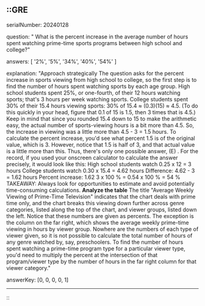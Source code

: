 ::GRE
---

serialNumber: 20240128

question: " What is the percent increase in the average number of hours spent watching prime-time sports programs between high school and college?"

answers: [
  '2%',
  '5%',
  '34%',
  '40%',
  '54%'
]

explanation: "Approach strategically The question asks for the percent increase in sports viewing from high school to college, so the first step is to find the number of hours spent watching sports by each age group. High school students spent 25%, or one-fourth, of their 12 hours watching sports; that's 3 hours per week watching sports. College students spent 30% of their 15.4 hours viewing sports: 30% of 15.4 ≈ (0.3)(15) ≈ 4.5. (To do this quickly in your head, figure that 0.1 of 15 is 1.5, then 3 times that is 4.5.) Keep in mind that since you rounded 15.4 down to 15 to make the arithmetic easy, the actual number of sports-viewing hours is a bit more than 4.5. So, the increase in viewing was a little more than 4.5 - 3 = 1.5 hours. To calculate the percent increase, you'd see what percent 1.5 is of the original value, which is 3. However, notice that 1.5 is half of 3, and that actual value is a little more than this. Thus, there's only one possible answer, (E) . For the record, if you used your onscreen calculator to calculate the answer precisely, it would look like this: High school students watch 0.25 x 12 = 3 hours College students watch 0.30 x 15.4 = 4.62 hours Difference: 4.62 - 3 = 1.62 hours Percent increase: 1.62 3 x 100 % = 0.54 x 100 % = 54 % TAKEAWAY: Always look for opportunities to estimate and avoid potentially time-consuming calculations. <strong>Analyze the table</strong> The title \"Average Weekly Viewing of Prime-Time Television\" indicates that the chart deals with prime time only, and the chart breaks this viewing down further across genre categories, listed along the top of the chart, and viewer groups, listed down the left. Notice that these numbers are given as percents. The exception is the column on the far right, which shows the average weekly prime-time viewing in hours by viewer group. Nowhere are the numbers of each type of viewer given, so it is not possible to calculate the total number of hours of any genre watched by, say, preschoolers. To find the number of hours spent watching a prime-time program type for a particular viewer type, you'd need to multiply the percent at the intersection of that program/viewer type by the number of hours in the far right column for that viewer category."

answerKey: [0, 0, 0, 0, 1]

---
::
